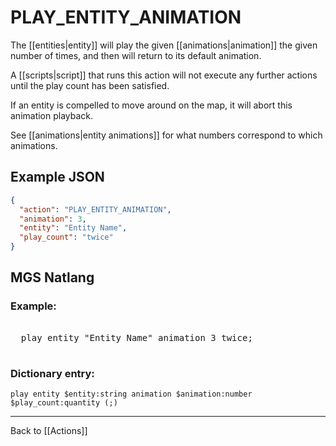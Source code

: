 # PLAY_ENTITY_ANIMATION

The [[entities|entity]] will play the given [[animations|animation]] the given number of times, and then will return to its default animation.

A [[scripts|script]] that runs this action will not execute any further actions until the play count has been satisfied.

If an entity is compelled to move around on the map, it will abort this animation playback.

See [[animations|entity animations]] for what numbers correspond to which animations.

## Example JSON

```json
{
  "action": "PLAY_ENTITY_ANIMATION",
  "animation": 3,
  "entity": "Entity Name",
  "play_count": "twice"
}
```

## MGS Natlang

### Example:

<pre class="HyperMD-codeblock mgs">

  <span class="verb">play</span> <span class="sigil">entity</span> <span class="string">"Entity Name"</span> <span class="sigil">animation</span> <span class="number">3</span> <span class="number">twice</span><span class="terminator">;</span>

</pre>

### Dictionary entry:

```
play entity $entity:string animation $animation:number $play_count:quantity (;)
```

---

Back to [[Actions]]
